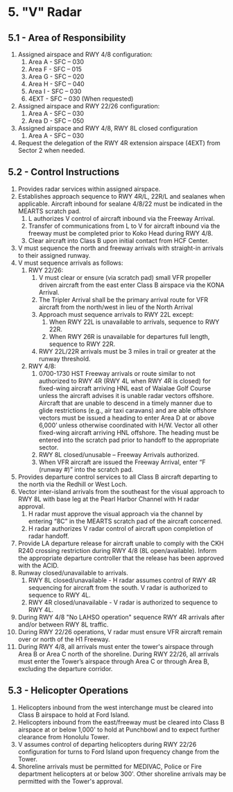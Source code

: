# 5. "V" Radar

## 5.1 - Area of Responsibility

1. Assigned airspace and RWY 4/8 configuration:
    1. Area A - SFC – 030
    2. Area F - SFC – 015
    3. Area G - SFC – 020
    4. Area H - SFC – 040
    5. Area I - SFC – 030
    6. 4EXT - SFC – 030 (When requested)
2. Assigned airspace and RWY 22/26 configuration:
    1. Area A - SFC – 030
    2. Area D - SFC – 050
3. Assigned airspace and RWY 4/8, RWY 8L closed configuration
    1. Area A - SFC – 030
4. Request the delegation of the RWY 4R extension airspace (4EXT) from Sector 2 when needed.

## 5.2 - Control Instructions

1. Provides radar services within assigned airspace.
2. Establishes approach sequence to RWY 4R/L, 22R/L and sealanes when applicable. Aircraft inbound for sealane 4/8/22 must be indicated in the MEARTS scratch pad.
    1. L authorizes V control of aircraft inbound via the Freeway Arrival.
    2. Transfer of communications from L to V for aircraft inbound via the freeway must be completed prior to Koko Head during RWY 4/8.
    3. Clear aircraft into Class B upon initial contact from HCF Center.
3. V must sequence the north and freeway arrivals with straight-in arrivals to their assigned runway.
4. V must sequence arrivals as follows:
    1. RWY 22/26:
        1. V must clear or ensure (via scratch pad) small VFR propeller driven aircraft from the east enter Class B airspace via the KONA Arrival.
        2. The Tripler Arrival shall be the primary arrival route for VFR aircraft from the north/west in lieu of the North Arrival
        3. Approach must sequence arrivals to RWY 22L except:
            1. When RWY 22L is unavailable to arrivals, sequence to RWY 22R.
            2. When RWY 26R is unavailable for departures full length, sequence to RWY 22R.
        4. RWY 22L/22R arrivals must be 3 miles in trail or greater at the runway threshold.
    2. RWY 4/8:
        1. 0700-1730 HST Freeway arrivals or route similar to not authorized to RWY 4R (RWY 4L when RWY 4R is closed) for fixed-wing aircraft arriving HNL east of Waialae Golf Course unless the aircraft advises it is unable radar vectors offshore. Aircraft that are unable to descend in a timely manner due to glide restrictions (e.g., air taxi caravans) and are able offshore vectors must be issued a heading to enter Area D at or above 6,000’ unless otherwise coordinated with H/W. Vector all other fixed-wing aircraft arriving HNL offshore. The heading must be entered into the scratch pad prior to handoff to the appropriate sector.
        2. RWY 8L closed/unusable – Freeway Arrivals authorized.
        3. When VFR aircraft are issued the Freeway Arrival, enter “F (runway #)” into the scratch pad.
5. Provides departure control services to all Class B aircraft departing to the north via the Redhill or West Loch.
6. Vector inter-island arrivals from the southeast for the visual approach to RWY 8L with base leg at the Pearl Harbor Channel with H radar approval.
    1. H radar must approve the visual approach via the channel by entering “8C” in the MEARTS scratch pad of the aircraft concerned.
    2. H radar authorizes V radar control of aircraft upon completion of radar handoff.
7. Provide LA departure release for aircraft unable to comply with the CKH R240 crossing restriction during RWY 4/8 (8L open/available). Inform the appropriate departure controller that the release has been approved with the ACID.
8. Runway closed/unavailable to arrivals.
    1. RWY 8L closed/unavailable - H radar assumes control of RWY 4R sequencing for aircraft from the south. V radar is authorized to sequence to RWY 4L.
    2. RWY 4R closed/unavailable - V radar is authorized to sequence to RWY 4L.
9. During RWY 4/8 "No LAHSO operation" sequence RWY 4R arrivals after and/or between RWY 8L traffic.
10. During RWY 22/26 operations, V radar must ensure VFR aircraft remain over or north of the H1 Freeway.
11. During RWY 4/8, all arrivals must enter the tower's airspace through Area B or Area C north of the shoreline. During RWY 22/26, all arrivals must enter the Tower’s airspace through Area C or through Area B, excluding the departure corridor.

## 5.3 - Helicopter Operations

1. Helicopters inbound from the west interchange must be cleared into Class B airspace to hold at Ford Island.
2. Helicopters inbound from the east/freeway must be cleared into Class B airspace at or below 1,000' to hold at Punchbowl and to expect further clearance from Honolulu Tower.
3. V assumes control of departing helicopters during RWY 22/26 configuration for turns to Ford Island upon frequency change from the Tower.
4. Shoreline arrivals must be permitted for MEDIVAC, Police or Fire department helicopters at or below 300'. Other shoreline arrivals may be permitted with the Tower's approval.
